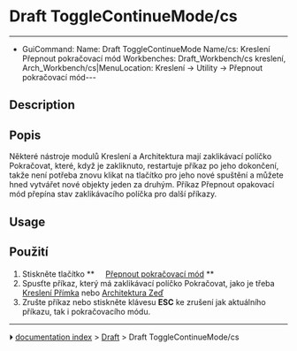 # Draft ToggleContinueMode/cs
---
- GuiCommand:   Name: Draft ToggleContinueMode   Name/cs: Kreslení Přepnout pokračovací mód   Workbenches: Draft_Workbench/cs   kreslení, Arch_Workbench/cs|MenuLocation: Kreslení -> Utility -> Přepnout pokračovací mód---


</div>

## Description


<div class="mw-translate-fuzzy">

## Popis

Některé nástroje modulů Kreslení a Architektura mají zaklikávací políčko Pokračovat, které, když je zakliknuto, restartuje příkaz po jeho dokončení, takže není potřeba znovu klikat na tlačítko pro jeho nové spuštění a můžete hned vytvářet nové objekty jeden za druhým. Příkaz Přepnout opakovací mód přepína stav zaklikávacího políčka pro další příkazy.


</div>

## Usage


<div class="mw-translate-fuzzy">

## Použití

1.  Stiskněte tlačítko **<img src="images/Draft_ToggleContinueMode.png" width=16px> [Přepnout pokračovací mód](Draft_ToggleContinueMode/cs.md)
**
2.  Spusťte příkaz, který má zaklikávací políčko Pokračovat, jako je třeba [Kreslení Přímka](Draft_Line/cs.md) nebo [Architektura Zeď](Arch_Wall/cs.md)
3.  Zrušte příkaz nebo stiskněte klávesu **ESC** ke zrušení jak aktuálního příkazu, tak i pokračovacího módu.


</div>



---
⏵ [documentation index](../README.md) > [Draft](Draft_Workbench.md) > Draft ToggleContinueMode/cs
